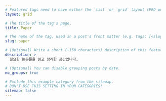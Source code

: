```yaml
---
# Featured tags need to have either the `list` or `grid` layout (PRO only).
layout: grid

# The title of the tag's page.
title: Paper

# The name of the tag, used in a post's front matter (e.g. tags: [<slug>]).
slug: paper

# (Optional) Write a short (~150 characters) description of this featured tag.
description: >
  필요한 논문들을 읽고 정리한 공간입니다.

# (Optional) You can disable grouping posts by date.
no_groups: true

# Exclude this example category from the sitemap.
# DON'T USE THIS SETTING IN YOUR CATEGORIES!
sitemap: false
---
```

